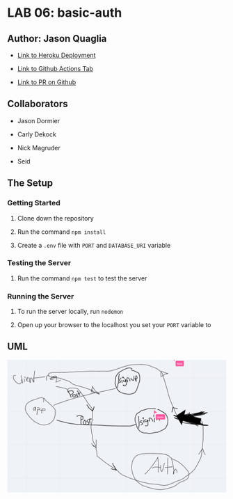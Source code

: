 # LAB 06: basic-auth

## Author: Jason Quaglia

- [Link to Heroku Deployment](https://basic-auth-jquaglia.herokuapp.com/)

- [Link to Github Actions Tab](https://github.com/jquaglia/basic-auth/actions)

- [Link to PR on Github](https://github.com/jquaglia/basic-auth/pull/2)

## Collaborators

- Jason Dormier

- Carly Dekock

- Nick Magruder

- Seid 

## The Setup

### Getting Started

1. Clone down the repository

1. Run the command `npm install`

1. Create a `.env` file with `PORT` and `DATABASE_URI` variable

### Testing the Server

1. Run the command `npm test` to test the server

### Running the Server

1. To run the server locally, run `nodemon`

1. Open up your browser to the localhost you set your `PORT` variable to

## UML

![UML Diagram](./assets/UML.png)
